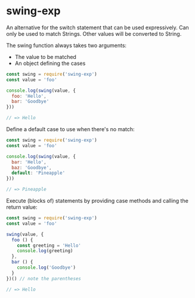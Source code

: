 # swing-exp

An alternative for the switch statement that can be used expressively. Can only be used to match Strings. Other values will be converted to String.

The swing function always takes two arguments:
- The value to be matched
- An object defining the cases

```javascript
const swing = require('swing-exp')
const value = 'foo'

console.log(swing(value, {
  foo: 'Hello',
  bar: 'Goodbye'
}))

// => Hello
```

Define a default case to use when there's no match:

```javascript
const swing = require('swing-exp')
const value = 'foo'

console.log(swing(value, {
  bar: 'Hello',
  baz: 'Goodbye',
  default: 'Pineapple'
}))

// => Pineapple
```

Execute (blocks of) statements by providing case methods and calling the return value:

```javascript
const swing = require('swing-exp')
const value = 'foo'

swing(value, {
  foo () {
    const greeting = 'Hello'
    console.log(greeting)
  },
  bar () {
    console.log('Goodbye')
  }
})() // note the parentheses

// => Hello
```
